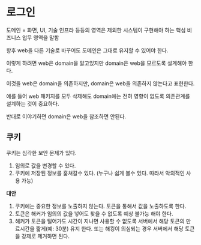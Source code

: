 # 로그인

도메인 = 화면, UI, 기술 인프라 등등의 영역은 제외한 시스템이 구현해야 하는 핵심 비즈니스 업무 영역을 말함

향후 web을 다른 기술로 바꾸어도 도메인은 그대로 유지할 수 있어야 한다.

이렇게 하려면 web은 domain을 알고있지만 domain은 web을 모르도록 설계해야 한다.

이것을 web은 domain을 의존하지만, domain은 web을 의존하지 않는다고 표현한다.

예를 들어 web 패키지를 모두 삭제해도 domain에는 전혀 영향이 없도록 의존관계를 설계하는 것이 중요하다.

반대로 이야기하면 domain은 web을 참조하면 안된다.

## 쿠키

쿠키는 심각한 보안 문제가 있다.

1. 임의로 값을 변경할 수 있다.
2. 쿠키에 저장된 정보를 훔쳐갈수 있다. (누구나 쉽게 볼수 있다. 따라서 악의적인 사용 가능)

**대안**

1. 쿠키에는 중요한 정보를 노출하지 않는다. 토큰을 통해서 값을 노출하도록 한다.
2. 토큰은 해커가 임의의 값을 넣어도 찾을 수 없도록 예상 불가능 해야 한다.
3. 해커가 토큰을 털어가도 시간이 지나면 사용할 수 없도록 서버에서 해당 토큰의 만료시간을 짧게(예: 30분) 유지 한다. 또는 해킹이 의심되는 경우 서버에서 해당 토큰을 강제로 제거하면 된다.
